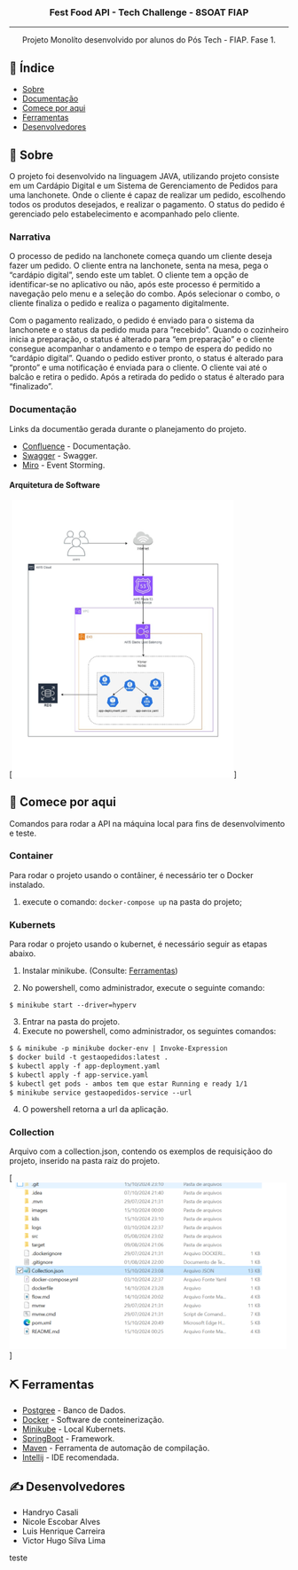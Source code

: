 

<h3 align="center">Fest Food API - Tech Challenge - 8SOAT FIAP</h3>

---

<p align="center"> Projeto Monolíto desenvolvido por alunos do Pós Tech - FIAP. Fase 1.
    <br> 
</p>

## 📝 Índice

- [Sobre](#about)
- [Documentação](#documentation)
- [Comece por aqui](#getting_started)
- [Ferramentas](#built_using)
- [Desenvolvedores](#authors)

## 🧐 Sobre <a name = "about"></a>

O projeto foi desenvolvido na linguagem JAVA, utilizando
projeto consiste em um Cardápio Digital e um Sistema de Gerenciamento de Pedidos para uma lanchonete. Onde o cliente é capaz de realizar um pedido, escolhendo todos os produtos desejados, e realizar o pagamento. O status do pedido é gerenciado pelo estabelecimento e acompanhado pelo cliente.

### Narrativa <a name = "about"></a>

O processo de pedido na lanchonete começa quando um cliente deseja fazer um pedido. O cliente entra na lanchonete, senta na mesa, pega o “cardápio digital”, sendo este um tablet. O cliente tem a opção de identificar-se no aplicativo ou não, após este processo é permitido a navegação pelo menu e a seleção do combo. Após selecionar o combo, o cliente finaliza o pedido e realiza o pagamento digitalmente.

Com o pagamento realizado, o pedido é enviado para o sistema da lanchonete e o status da pedido muda para ”recebido”. Quando o cozinheiro inicia a preparação, o status é alterado para “em preparação” e o cliente consegue acompanhar o andamento e o tempo de espera do pedido no “cardápio digital”.
Quando o pedido estiver pronto, o status é alterado para “pronto” e uma notificação é enviada para o cliente. O cliente vai até o balcão e retira o pedido. Após a retirada do pedido o status é alterado para “finalizado”.

### Documentação <a name = "documentation"></a>

Links da documentão gerada durante o planejamento do projeto.

- [Confluence](https://id.atlassian.com/invite/p/confluence?id=X4ymu_SWTfGAEA0D0241Qg) - Documentação.
- [Swagger](http://localhost:8080/swagger-ui/index.html#/) - Swagger.
- [Miro](https://miro.com/app/board/uXjVKzSNd0s=/) - Event Storming.

#### Arquitetura de Software <a name = "arquitetura de software"></a>

[<img src="images/fast_food_infra_diagram.jpg" width="400" height="500"/>]


## 🏁 Comece por aqui <a name = "getting_started"></a>

Comandos para rodar a API na máquina local para fins de desenvolvimento e teste.

### Container
Para rodar o projeto usando o contâiner, é necessário ter o Docker instalado.

1. execute o comando: `docker-compose up` na pasta do projeto;

### Kubernets
Para rodar o projeto usando o kubernet, é necessário seguir as etapas abaixo.

1. Instalar minikube. (Consulte: [Ferramentas](#built_using))

2. No powershell, como administrador, execute o seguinte comando:
```
$ minikube start --driver=hyperv
```
3. Entrar na pasta do projeto.
4. Execute no powershell, como administrador, os seguintes comandos:

```
$ & minikube -p minikube docker-env | Invoke-Expression
$ docker build -t gestaopedidos:latest .
$ kubectl apply -f app-deployment.yaml
$ kubectl apply -f app-service.yaml
$ kubectl get pods - ambos tem que estar Running e ready 1/1
$ minikube service gestaopedidos-service --url
```
4. O powershell retorna a url da aplicação.

### Collection
Arquivo com a collection.json, contendo os exemplos de requisiçãoo do projeto, inserido na pasta raiz do projeto.

[<img src="images/collection.PNG" width="500" height="300"/>]


## ⛏️ Ferramentas <a name = "built_using"></a>

- [Postgree](https://www.postgresql.org/) - Banco de Dados.
- [Docker](https://www.docker.com/products/docker-desktop/) - Software de conteinerização.
- [Minikube](https://minikube.sigs.k8s.io/docs/) - Local Kubernets.
- [SpringBoot](https://spring.io/projects/spring-boot) - Framework.
- [Maven](https://maven.apache.org/) - Ferramenta de automação de compilação.
- [Intellij](https://www.jetbrains.com/idea/download/?section=windows) - IDE recomendada.

## ✍️ Desenvolvedores <a name = "authors"></a>

- Handryo Casali
- Nicole Escobar Alves
- Luis Henrique Carreira
- Victor Hugo Silva Lima

teste